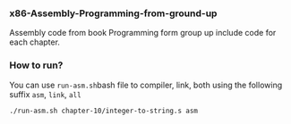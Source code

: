 ### x86-Assembly-Programming-from-ground-up

Assembly code from book Programming form group up include code for each chapter.


### How  to run?

You can use `run-asm.sh`bash file to compiler, link, both using the following suffix `asm`, `link`, `all`

```
./run-asm.sh chapter-10/integer-to-string.s asm
```
